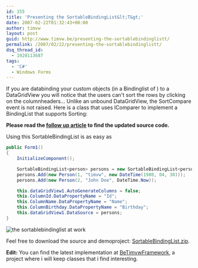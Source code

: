 ```yaml
---
id: 155
title: 'Presenting the SortableBindingList&lt;T&gt;'
date: 2007-02-22T01:32:43+00:00
author: timvw
layout: post
guid: http://www.timvw.be/presenting-the-sortablebindinglistt/
permalink: /2007/02/22/presenting-the-sortablebindinglistt/
dsq_thread_id:
  - 1920113687
tags:
  - 'C#'
  - Windows Forms
---
```

If you are databinding your custom objects (in a Bindinglist of <T>) to a DataGridView you will notice that the users can't sort the rows by clicking on the columnheaders... Unlike an unbound DataGridView, the SortCompare event is not raised. Here is a class that uses IComparer to implement a BindingList that supports Sorting:

**Please read the [follow up article](http://www.timvw.be/presenting-the-sortablebindinglistt-take-two/) to find the updated source code.**

Using this SortableBindingList is as easy as

```csharp
public Form1()
{
	InitializeComponent();

	SortableBindingList<person> persons = new SortableBindingList<person>();
	persons.Add(new Person(1, "timvw", new DateTime(1980, 04, 30)));
	persons.Add(new Person(2, "John Doe", DateTime.Now));

	this.dataGridView1.AutoGenerateColumns = false;
	this.ColumnId.DataPropertyName = "Id";
	this.ColumnName.DataPropertyName = "Name";
	this.ColumnBirthday.DataPropertyName = "Birthday";
	this.dataGridView1.DataSource = persons;
}
```
  

  
![the sortablebindinglist at work](http://www.timvw.be/wp-content/images/sortablebindinglist.gif)

Feel free to download the source and demoproject: [SortableBindingList.zip](http://www.timvw.be/wp-content/code/csharp/SortableBindingList.zip).

**Edit:** You can find the latest implementation at [BeTimvwFramework](http://www.codeplex.com/BeTimvwFramework), a project where i will keep classes that i find interesting.
